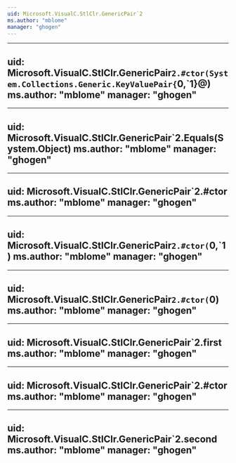 ```yaml
---
uid: Microsoft.VisualC.StlClr.GenericPair`2
ms.author: "mblome"
manager: "ghogen"
---
```


---
uid: Microsoft.VisualC.StlClr.GenericPair`2.#ctor(System.Collections.Generic.KeyValuePair{`0,`1}@)
ms.author: "mblome"
manager: "ghogen"
---

---
uid: Microsoft.VisualC.StlClr.GenericPair`2.Equals(System.Object)
ms.author: "mblome"
manager: "ghogen"
---

---
uid: Microsoft.VisualC.StlClr.GenericPair`2.#ctor
ms.author: "mblome"
manager: "ghogen"
---

---
uid: Microsoft.VisualC.StlClr.GenericPair`2.#ctor(`0,`1)
ms.author: "mblome"
manager: "ghogen"
---

---
uid: Microsoft.VisualC.StlClr.GenericPair`2.#ctor(`0)
ms.author: "mblome"
manager: "ghogen"
---

---
uid: Microsoft.VisualC.StlClr.GenericPair`2.first
ms.author: "mblome"
manager: "ghogen"
---

---
uid: Microsoft.VisualC.StlClr.GenericPair`2.#ctor
ms.author: "mblome"
manager: "ghogen"
---

---
uid: Microsoft.VisualC.StlClr.GenericPair`2.second
ms.author: "mblome"
manager: "ghogen"
---

